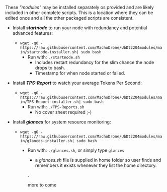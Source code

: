 These *"modules"* may be installed separately os provided and are likely included in other complete scripts. This is a location where they can be edited once and all the other packaged scripts are consistent.
  
- Install ***startnode*** to run your node with redundancy and potential advanced features:
  - `wget -qO - https://raw.githubusercontent.com/MachoDrone/UbDt2204modules/main/startnode-installer.sh| sudo bash`
    - Run with: `./startnode.sh`
      - Includes restart redundancy for the slim chance the node drops to bash.
      - Timestamp for when node started or failed.
  
- Install ***TPS-Report*** to watch your average Tokens Per Second:
  - `wget -qO - https://raw.githubusercontent.com/MachoDrone/UbDt2204modules/main/TPS-Report-installer.sh| sudo bash`
    - Run with: `./TPS-Reports.sh`
      - No cover sheet required ;-)

- Install ***glances*** for system resource monitoring:
  - `wget -qO - https://raw.githubusercontent.com/MachoDrone/UbDt2204modules/main/glances-installer.sh| sudo bash`
    - Run with: `./glances.sh`, or simply type `glances`
      - a *glances.sh* file is supplied in home folder so user finds and remembers it exists whenever they list the home directory.


      .

      more to come
